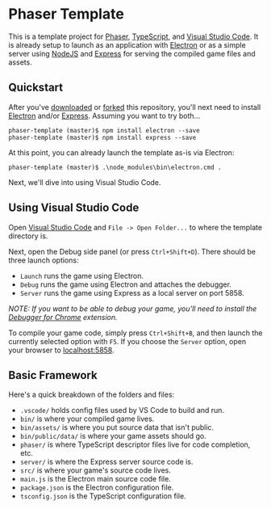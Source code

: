 # Phaser Template

This is a template project for [Phaser](http://phaser.io/), [TypeScript](http://www.typescriptlang.org/), and [Visual Studio Code](http://code.visualstudio.com). It is already setup to launch as an application with [Electron](http://electron.atom.io/) or as a simple server using [NodeJS](https://nodejs.org) and [Express](http://expressjs.com/) for serving the compiled game files and assets.

## Quickstart

After you've [downloaded](https://github.com/massung/phaser-template/archive/master.zip) or [forked](https://github.com/massung/phaser-template) this repository, you'll next need to install [Electron](http://electron.atom.io/) and/or [Express](http://expressjs.com/). Assuming you want to try both...

```
phaser-template (master)$ npm install electron --save
phaser-template (master)$ npm install express --save
```

At this point, you can already launch the template as-is via Electron:

```
phaser-template (master)$ .\node_modules\bin\electron.cmd .
```

Next, we'll dive into using Visual Studio Code.

## Using Visual Studio Code

Open [Visual Studio Code](http://code.visualstudio.com) and `File -> Open Folder...` to where the template directory is. 

Next, open the Debug side panel (or press `Ctrl+Shift+D`). There should be three launch options:

* `Launch` runs the game using Electron.
* `Debug` runs the game using Electron and attaches the debugger.
* `Server` runs the game using Express as a local server on port 5858.

*NOTE: If you want to be able to debug your game, you'll need to install the [Debugger for Chrome](https://marketplace.visualstudio.com/items?itemName=msjsdiag.debugger-for-chrome) extension.*

To compile your game code, simply press `Ctrl+Shift+B`, and then launch the currently selected option with `F5`. If you choose the `Server` option, open your browser to [localhost:5858](http://localhost:5858/).

## Basic Framework

Here's a quick breakdown of the folders and files:

* `.vscode/` holds config files used by VS Code to build and run.
* `bin/` is where your compiled game lives.
* `bin/assets/` is where you put source data that isn't public.
* `bin/public/data/` is where your game assets should go.
* `phaser/` is where TypeScript descriptor files live for code completion, etc.
* `server/` is where the Express server source code is.
* `src/` is where your game's source code lives.
* `main.js` is the Electron main source code file.
* `package.json` is the Electron configuration file.
* `tsconfig.json` is the TypeScript configuration file.
